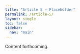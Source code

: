 ```yaml
---
title: "Article 5 – Placeholder"
permalink: /article-5/
layout: single
toc: false
sidebar:
  nav: "main"
---
```


Content forthcoming.
